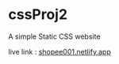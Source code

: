 # cssProj2
A simple Static CSS website 

live link : [shopee001.netlify.app](shopee001.netlify.app)
